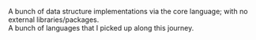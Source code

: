 A bunch of data structure implementations via the core language; with no external libraries/packages.<br/>
A bunch of languages that I picked up along this journey.